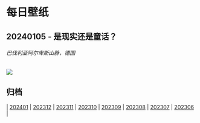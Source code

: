 # 每日壁纸

## 20240105 - 是现实还是童话？

###### 巴伐利亚阿尔卑斯山脉，德国

![](https://www.bing.com/th?id=OHR.AlpsReflecting_ZH-CN4036320440_UHD.jpg)

## 归档

| [202401](/202401/README.md)
| [202312](/202312/README.md)
| [202311](/202311/README.md)
| [202310](/202310/README.md)
| [202309](/202309/README.md)
| [202308](/202308/README.md)
| [202307](/202307/README.md)
| [202306](/202306/README.md)
|
